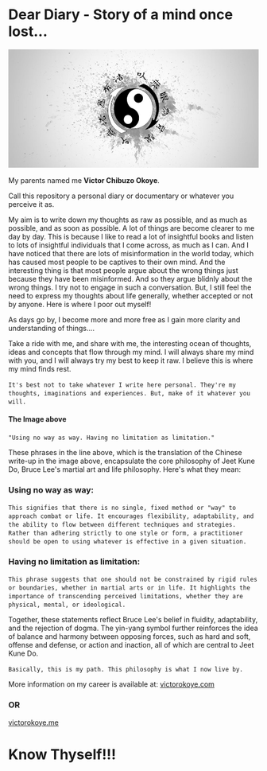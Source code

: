 
# Dear Diary - Story of a mind once lost...

![Bruce Lee's logo of Jeet Kune Do - Yin/Yang](/images/jkd-yin-yang-3.jpg)

My parents named me **Victor Chibuzo Okoye**.

Call this repository a personal diary or documentary or whatever you perceive it as.

My aim is to write down my thoughts as raw as possible, and as much as possible, and as soon as possible. A lot of things are become clearer to me day by day. This is because I like to read a lot of insightful books and listen to lots of insightful individuals that I come across, as much as I can. And I have noticed that there are lots of misinformation in the world today, which has caused most people to be captives to their own mind. And the interesting thing is that most people argue about the wrong things just because they have been misinformed. And so they argue blidnly about the wrong things. I try not to engage in such a conversation. But, I still feel the need to express my thoughts about life generally, whether accepted or not by anyone. Here is where I poor out myself!

As days go by, I become more and more free as I gain more clarity and understanding of things....

Take a ride with me, and share with me, the interesting ocean of thoughts, ideas and concepts that flow through my mind. I will always share my mind with you, and I will always try my best to keep it raw. I believe this is where my mind finds rest.

`It's best not to take whatever I write here personal. They're my thoughts, imaginations and experiences. But, make of it whatever you will.`

#### The Image above
`"Using no way as way. Having no limitation as limitation."`

These phrases in the line above, which is the translation of the Chinese write-up in the image above, encapsulate the core philosophy of Jeet Kune Do, Bruce Lee's martial art and life philosophy. Here's what they mean:

### Using no way as way:
`This signifies that there is no single, fixed method or "way" to approach combat or life. It encourages flexibility, adaptability, and the ability to flow between different techniques and strategies. Rather than adhering strictly to one style or form, a practitioner should be open to using whatever is effective in a given situation.`

### Having no limitation as limitation:
`This phrase suggests that one should not be constrained by rigid rules or boundaries, whether in martial arts or in life. It highlights the importance of transcending perceived limitations, whether they are physical, mental, or ideological.`

Together, these statements reflect Bruce Lee's belief in fluidity, adaptability, and the rejection of dogma. The yin-yang symbol further reinforces the idea of balance and harmony between opposing forces, such as hard and soft, offense and defense, or action and inaction, all of which are central to Jeet Kune Do.

`Basically, this is my path. This philosophy is what I now live by.`

More information on my career is available at:
[victorokoye.com](https://victorokoye.com)
### OR
[victorokoye.me](https://chivicoko.github.io/victorokoye.me)

# Know Thyself!!!